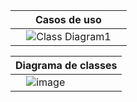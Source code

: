 | Casos de uso |
| ------------------- |
| &nbsp; &nbsp; ![Class Diagram1](https://user-images.githubusercontent.com/66282747/186536778-5220483a-83d9-4b52-8839-33575743d04c.jpg) &nbsp; &nbsp; |

| Diagrama de classes |
| ------------------- |
| &nbsp; &nbsp; ![image](https://user-images.githubusercontent.com/83794498/187584870-3d91eb75-1b79-4f9e-9baf-bcffcb4bdf2c.png) &nbsp; &nbsp; |
